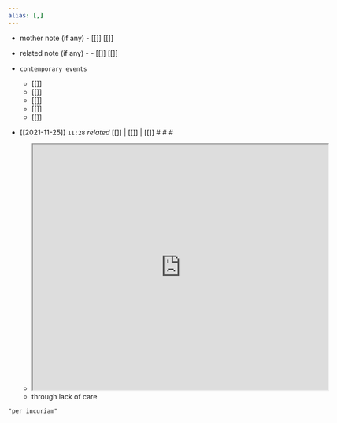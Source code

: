 ```yaml
---
alias: [,]
---
```

- mother note (if any)
		- [[]] [[]]
- related note (if any) -
		- [[]] [[]]
- `contemporary events`
	- [[]]
	- [[]]
	- [[]]
	- [[]]
	- [[]]

- [[2021-11-25]]  `11:28` _related_ [[]] | [[]] | [[]] # # #
	- <iframe src="https://www.wikiwand.com/en/Per_incuriam" width="600" height="500" ></iframe>
	- through lack of care

```query
"per incuriam"
```